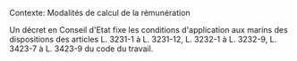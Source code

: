 Contexte: Modalités de calcul de la rémunération

Un décret en Conseil d'Etat fixe les conditions d'application aux marins des dispositions des articles L. 3231-1 à L. 3231-12, L. 3232-1 à L. 3232-9, L. 3423-7 à L. 3423-9 du code du travail.